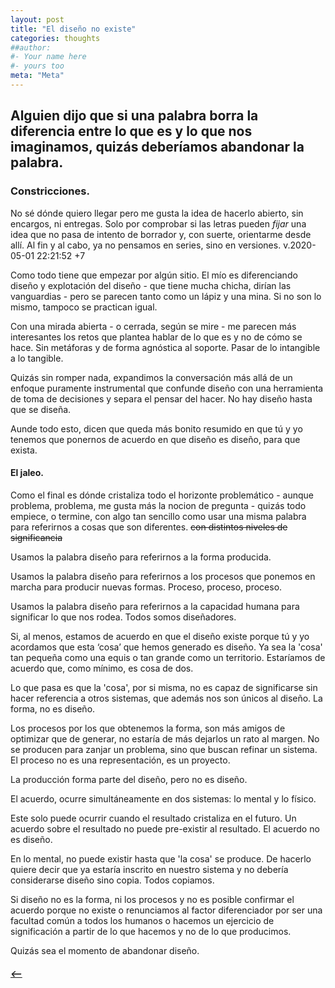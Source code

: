 ```yaml
---
layout: post
title: "El diseño no existe"
categories: thoughts
##author:
#- Your name here
#- yours too
meta: "Meta"
---
```


## Alguien dijo que si una palabra borra la diferencia entre lo que es y lo que nos imaginamos, quizás deberíamos abandonar la palabra.

### Constricciones.
No sé dónde quiero llegar pero me gusta la idea de hacerlo abierto, sin encargos, ni entregas. Solo por comprobar si las letras pueden *fijar* una idea que no pasa de intento de borrador y, con suerte, orientarme desde allí. Al fin y al cabo, ya no pensamos en series, sino en versiones. v.2020-05-01 22:21:52 +7

Como todo tiene que empezar por algún sitio. El mío es diferenciando diseño y explotación del diseño - que tiene mucha chicha, dirían las vanguardias - pero se parecen tanto como un lápiz y una mina. Si no son lo mismo, tampoco se practican igual.

Con una mirada abierta - o cerrada, según se mire - me parecen más interesantes los retos que plantea hablar de lo que es y no de cómo se hace. Sin metáforas y de forma agnóstica al soporte. Pasar de lo intangible a lo tangible.

Quizás sin romper nada, expandimos la conversación más allá de un enfoque puramente instrumental que confunde diseño con una herramienta de toma de decisiones y separa el pensar del hacer. No hay diseño hasta que se diseña.

Aunde todo esto, dicen que queda más bonito resumido en que tú y yo tenemos que ponernos de acuerdo en que diseño es diseño, para que exista.

#### El jaleo.
Como el final es dónde cristaliza todo el horizonte problemático - aunque problema, problema, me gusta más la nocion de pregunta - quizás todo empiece, o termine, con algo tan sencillo como usar una misma palabra para referirnos a cosas que son diferentes. ~~con distintos niveles de significancia~~

Usamos la palabra diseño para referirnos a la forma producida.

Usamos la palabra diseño para referirnos a los procesos que ponemos en marcha para producir nuevas formas. Proceso, proceso, proceso.

Usamos la palabra diseño para referirnos a la capacidad humana para significar lo que nos rodea. Todos somos diseñadores.

Si, al menos, estamos de acuerdo en que el diseño existe porque tú y yo acordamos que esta ‘cosa’ que hemos generado es diseño. Ya sea la 'cosa' tan pequeña como una equis o tan grande como un territorio. Estaríamos de acuerdo que, como mínimo, es cosa de dos.

Lo que pasa es que la 'cosa', por si misma, no es capaz de significarse sin hacer referencia a otros sistemas, que además nos son únicos al diseño. La forma, no es diseño.

Los procesos por los que obtenemos la forma, son más amigos de optimizar que de generar, no estaría de más dejarlos un rato al margen. No se producen para zanjar un problema, sino que buscan refinar un sistema. El proceso no es una representación, es un proyecto.

 La producción forma parte del diseño, pero no es diseño.

El acuerdo, ocurre simultáneamente en dos sistemas: lo mental y lo físico.

Este solo puede ocurrir cuando el resultado cristaliza en el futuro. Un acuerdo sobre el resultado no puede pre-existir al resultado. El acuerdo no es diseño.

En lo mental, no puede existir hasta que 'la cosa' se produce. De hacerlo quiere decir que ya estaría inscrito en nuestro sistema y no debería considerarse diseño sino copia. Todos copiamos.

Si diseño no es la forma, ni los procesos y no es posible confirmar el acuerdo porque no existe o renunciamos al factor diferenciador por ser una facultad común a todos los humanos o hacemos un ejercicio de significación a partir de lo que hacemos y no de lo que producimos.

Quizás sea el momento de abandonar diseño.




##### [⟵](/../../incomplete/index.html)
